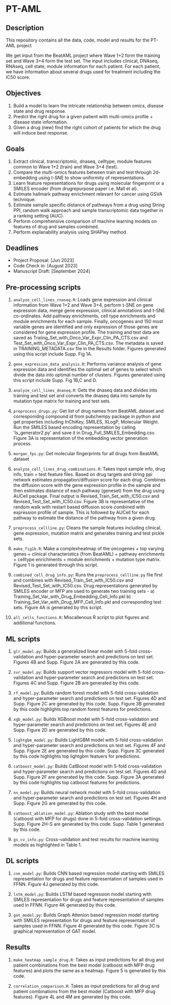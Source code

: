 # PT-AML

## Description
This repository contains all the data, code, model and results for the PT-AML project

We get input from the BeatAML project where Wave 1+2 form the training set and Wave 3+4 form the test set.
The input includes clinical, DNAseq, RNAseq, cell state, module information for each patient.
For each patient, we have information about several drugs used for treatment including the IC50 score.


## Objectives
1. Build a model to learn the intricate relationship between omics, disease state and drug response.
2. Predict the right drug for a given patient with multi-omics profile + disease state information.
3. Given a drug (new) find the right cohort of patients for which the drug will induce best response.


## Goals
1. Extract clinical, transcriptomic, dnaseq, celltype, module features common to Wave 1+2 (train) and Wave 3+4 (test).
2. Compare the multi-omics features between train and test through 2d-embedding using t-SNE to show uniformity of representations.
3. Learn feature representations for drugs using molecular fingerprint or a SMILES encoder (from drugrepurpose paper i.e. Mall et al).
4. Estimate hallmark pathway enrichment relevant for cancer using GSVA technique.
5. Estimate sample specific distance of pathways from a drug using String PPI, random walk approach and sample transcriptomic data together in a ranking setting (AUC).
6. Perform comprehensive comparison of machine learning models on features of drug and samples combined.
7. Perform explanability analysis using SHAPley method.

## Deadlines
- Project Proposal: [Jun 2023]
- Code Check in: [August 2023]
- Manuscript Draft: [September 2024]

## Pre-processing scripts
1. `analyze_cell_lines_rnaseq.R`: Loads gene expression and clinical information from Wave 1+2 and Wave 3+4, perform t-SNE on gene expression data, merge gene expression, clinical annotations and t-SNE co-ordinates. Add pathway enrichments, cell type enrichments and module enrichments for each sample. Finally, oncogenes and 150 most variable genes are identified and only expression of those genes are considered for gene expression profile. The training and test data are saved as Traiing_Set_with_Onco_Var_Expr_Clin_PA_CTS.csv and Test_Set_with_Onco_Var_Expr_Clin_PA_CTS.csv. The metadata is saved in TRAINING_METADATA.csv file in the Results folder. Figures generated using this script include Supp. Fig 1A.

2. `gene_expression_data_analysis.R`: Performs variance analysis of gene expression data and identifies the optimal set of genes to select which divide the data into optimal number of clusters. Figures generated using this script include Supp. Fig 1B,C and D.

3. `analyze_cell_lines_dnaseq.R`: Gets the dnaseq data and divides into training and test set and converts the dnaseq data into sample by mutation type matrix for training and test sets.

4. `preprocess_drugs.py`: Get list of drug names from BeatAML dataset and corresponidng compound id from pubchempy package in python and get properties including InChiKey, SMILES, XLogP, Molecular Weight. Run the SMILES based encoding representation by calling 'ls_generator2.py' and save it in Drug_Full_SMILES_Embedding.csv. Figure 3A is representation of the embedding vector generation process.

5. `morgan_fps.py`: Get molecular fingerprints for all drugs from BeatAML dataset

6. `analyze_cell_lines_drug_combinations.R`: Takes input sample info, drug info, train + test feature files. Based on drug targets and string ppi network estimates propagation/diffusion score for each drug. Combines the diffusion score with the gene expression profile in the sample and then estimates distance of each pathway (geneset) from the drug using AUCell package. Final output is Revised_Train_Set_with_IC50.csv and Revised_Test_Set_with_IC50.csv. Figure 3B is representative of the random walk with restart based diffusion score combined with expression profile of sample. This is followed by AUCell for each pathway to estimate the distance of the pathway from a given drug.

7. `preprocess_cellline.py`: Cleans the sample features including clinical, gene expression, mutation matrix and generates training and test pickle sets.

8. `make_fig1b.R`: Make a complexheatmap of the oncogenes + top varying genes + clinical characteristics (from BeatAML) + pathway enrichments + celltype enrichments + module enrichments + mutation type matrix. Figure 1 is generated through this script.

9. `combined_cell_drug_info.py`: Runs the `preprocess_cellline.py` file first and combines with Revised_Train_Set_with_IC50.csv and Revised_Test_Set_with_IC50.csv. Drug representations generated by SMILES encoder or MFP are used to generate two training sets - a) Training_Set_Var_with_Drug_Embedding_Cell_Info.pkl b) Training_Set_Var_with_Drug_MFP_Cell_Info.pkl and corresponding test sets. Figure 4A is generated by this script.

10. `all_cells_functions.R`: Miscallenous R script to plot figures and additional functions.

## ML scripts  

1. `glr_model.py`: Builds a generalized linear model with 5-fold cross-validation and hyper-parameter search and predictions on test set. Figures 4B and Supp. Figure 2A are generated by this code.

2. `svr_model.py`: Builds support vector regressors model with 5-fold cross-validation and hyper-parameter search and predictions on test set. Figures 4C and Supp. Figure 2B are generated by this code.

3. `rf_model.py`: Builds random forest model with 5-fold cross-validation and hyper-parameter search and predictions on test set. Figures 4D and Supp. Figure 2C are generated by this code. Supp. Figure 3B generated by this code highlights top random forest features for predictions.

4. `xgb_model.py`: Builds XGBoost model with 5-fold cross-validation and hyper-parameter search and predictions on test set. Figures 4E and Supp. Figure 2D are generated by this code.
 
5. `lightgbm_model.py`: Builds LightGBM model with 5-fold cross-validation and hyper-parameter search and predictions on test set. Figures 4F and Supp. Figure 2E are generated by this code. Supp. Figure 3C generated by this code highlights top lightgbm featuers for predictions.

6. `catboost_model.py`: Builds CatBoost model with 5-fold cross-validation and hyper-parameter search and predictions on test set. Figures 4G and Supp. Figure 2F are generated by this code. Supp. Figure 3A generated by this code highlights top catboost features for predictions.

7. `nn_model.py`: Builds neural network model with 5-fold cross-validation and hyper-parameter search and predictions on test set. Figures 4H and Supp. Figure 2G are generated by this code.

8. `catboost_ablation_model.py`: Ablation study with the best model (catboost with MFP for drugs) done in 5-fold cross-validation settings. Supp. Figure 2H-S are generated by this code. Supp. Table 1 generated by this code.

9. `gs_cv_info.py`: Cross-validation and test results for machine learning models as highlighted in Table 1.

## DL scripts

1. `cnn_model.py`: Builds CNN based regression model starting with SMILES representation for drugs and feature representation of samples used in FFNN. Figure 4J generated by this code.

2. `lstm_model.py`: Builds LSTM based regression model starting with SMILES representation for drugs and feature representation of samples used in FFNN. Figure 4K generated by this code.

3. `gat_model.py`: Builds Graph Attenion based regression model starting with SMILES representation for drugs and feature representation of samples used in FFNN. Figure 4I generated by this code. Figure 3C is graphical representation of GAT model.

## Results

1. `make_heatmap_sample_drug.R`: Takes as input predictions for all drug and patient combinations from the best model (catboost with MFP drug features) and plots the same as a heatmap. Figure 5 is generated by this code.

2. `correlation_comparison.R`: Takes as input predictions for all drug and patient combinations from the best model (Catboost with MFP drug features). Figure 4L and 4M are generated by this code.
